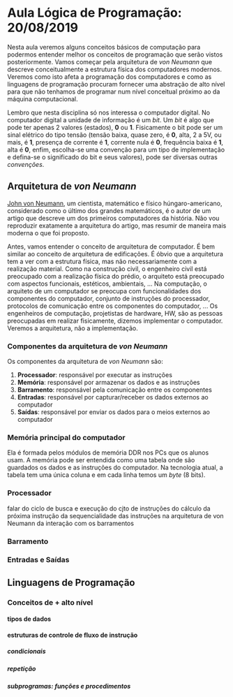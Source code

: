 # Aula Lógica de Programação: 20/08/2019

Nesta aula veremos alguns conceitos básicos de computação para podermos
entender melhor os conceitos de programação que serão vistos posteriormente.
Vamos começar pela arquitetura de *von Neumann* que descreve conceitualmente
a estrutura física dos computadores modernos. Veremos como isto afeta a
programação dos computadores e como as linguagens de programação procuram
fornecer uma abstração de alto nível para que não tenhamos de programar
num nível conceitual próximo ao da máquina computacional.

Lembro que nesta disciplina só nos interessa o computador digital. No computador
digital a unidade de informação é um *bit*. Um *bit* é algo que pode ter
apenas 2 valores \(estados\), **0** ou **1**. Fisicamente o bit pode ser um
sinal elétrico do tipo tensão \(tensão baixa, quase zero, é **0**, alta, 2 a 5V,
  ou mais, é **1**, presença de corrente é **1**, corrente nula é **0**,
  frequência baixa é **1**, alta é **0**, enfim, escolha-se uma convenção para
  um tipo de implementação e defina-se  o significado do bit e seus valores\),
pode ser diversas outras *convenções*.

## Arquitetura de *von Neumann*

[John von Neumann](https://en.wikipedia.org/wiki/John_von_Neumann), um
cientista, matemático e físico húngaro-americano, considerado como o
último dos grandes matemáticos, é o autor de um artigo que descreve um dos
primeiros computadores da história. Não vou reproduzir exatamente a arquitetura
do artigo, mas resumir de maneira mais moderna o que foi proposto.

Antes, vamos entender o conceito de arquitetura de computador. É bem similar
ao conceito de arquitetura de edificações. É óbvio que a arquitetura tem
a ver com a estrutura física, mas não necessariamente com a realização
material. Como na construção civil, o engenheiro civil está preocupado com
a realização física do prédio, o arquiteto está preocupado com aspectos
funcionais, estéticos, ambientais, ... Na computação, o arquiteto de um
computador se preocupa com funcionalidades dos componentes do computador,
conjunto de instruções do processador, protocolos de comunicação entre os
componentes do computador, ... Os engenheiros de computação, projetistas de
hardware, HW, são as pessoas preocupadas em realizar fisicamente, dizemos
implementar o computador. Veremos a arquitetura, não a implementação.

### Componentes da arquitetura de *von Neumann*

Os componentes da arquitetura de *von Neumann* são:

1. **Processador**: responsável por executar as instruções
2. **Memória**: responsável por armazenar os dados e as instruções
3. **Barramento**: responsável pela comunicação entre os componentes
4. **Entradas**: responsável por capturar/receber os dados externos ao computador
5. **Saídas**: responsável por enviar os dados para o meios externos ao computador

### Memória principal do computador

Ela é formada pelos módulos de memória DDR nos PCs que os alunos usam.
A memória pode ser entendida como uma tabela onde são guardados os dados e as
instruções do computador. Na tecnologia atual, a tabela tem uma única coluna
e em cada linha temos um *byte* \(8 bits\).

### Processador

falar do ciclo de busca e execução
do cjto de instruções
do cálculo da próxima instrução
da sequencialidade das instruções na arquitetura de von Neumann
da interação com os barramentos

### Barramento

### Entradas e Saídas

## Linguagens de Programação

### Conceitos de + alto nível

#### tipos de dados

#### estruturas de controle de fluxo de instrução

##### condicionais

##### repetição

##### subprogramas: funções e procedimentos
